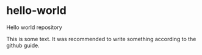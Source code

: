 # hello-world
Hello world repository

This is some text.
It was recommended to write something according to the github guide.
